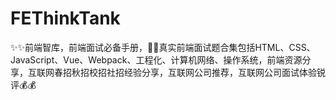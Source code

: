 # FEThinkTank
✨✨前端智库，前端面试必备手册，👋👋真实前端面试题合集包括HTML、CSS、JavaScript、Vue、Webpack、工程化、计算机网络、操作系统，前端资源分享，互联网春招秋招校招社招经验分享，互联网公司推荐，互联网公司面试体验锐评💰💰
